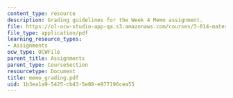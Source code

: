 ```yaml
---
content_type: resource
description: Grading guidelines for the Week 4 Memo assignment.
file: https://ol-ocw-studio-app-qa.s3.amazonaws.com/courses/3-014-materials-laboratory-fall-2006/1b3ea1a95425cb435e08e977196cea55_memo_grading.pdf
file_type: application/pdf
learning_resource_types:
- Assignments
ocw_type: OCWFile
parent_title: Assignments
parent_type: CourseSection
resourcetype: Document
title: memo_grading.pdf
uid: 1b3ea1a9-5425-cb43-5e08-e977196cea55
---
```

